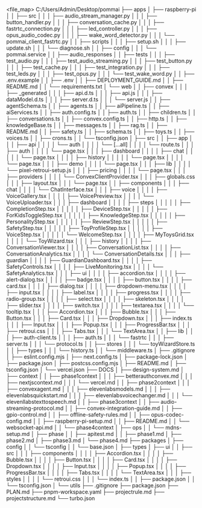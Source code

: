 <file_map>
C:/Users/Admin/Desktop/pommai
├── apps
│   ├── raspberry-pi
│   │   ├── src
│   │   │   ├── audio_stream_manager.py
│   │   │   ├── button_handler.py
│   │   │   ├── conversation_cache.py
│   │   │   ├── fastrtc_connection.py
│   │   │   ├── led_controller.py
│   │   │   ├── opus_audio_codec.py
│   │   │   ├── wake_word_detector.py
│   │   │   └── pommai_client_fastrtc.py
│   │   ├── scripts
│   │   │   ├── setup.sh
│   │   │   ├── update.sh
│   │   │   └── diagnose.sh
│   │   ├── config
│   │   │   └── pommai.service
│   │   ├── audio_responses
│   │   ├── tests
│   │   │   ├── test_audio.py
│   │   │   ├── test_audio_streaming.py
│   │   │   ├── test_button.py
│   │   │   ├── test_cache.py
│   │   │   ├── test_integration.py
│   │   │   ├── test_leds.py
│   │   │   ├── test_opus.py
│   │   │   └── test_wake_word.py
│   │   ├── .env.example
│   │   ├── .env
│   │   ├── DEPLOYMENT_GUIDE.md
│   │   ├── README.md
│   │   └── requirements.txt
│   └── web
│       │   ├── convex
│       │   │   ├── _generated
│       │   │   ├── api.d.ts
│       │   │   ├── api.js
│       │   │   ├── dataModel.d.ts
│       │   │   ├── server.d.ts
│       │   │   └── server.js
│       │   ├── agentSchema.ts
│       │   ├── agents.ts
│       │   ├── aiPipeline.ts
│       │   ├── aiServices.ts
│       │   ├── auth.config.ts
│       │   ├── auth.ts
│       │   ├── children.ts
│       │   ├── conversations.ts
│       │   ├── convex.config.ts
│       │   ├── http.ts
│       │   ├── knowledgeBase.ts
│       │   ├── messages.ts
│       │   ├── rag.ts
│       │   ├── README.md
│       │   ├── safety.ts
│       │   ├── schema.ts
│       │   ├── toys.ts
│       │   ├── voices.ts
│       │   ├── crons.ts
│       │   └── tsconfig.json
│       ├── src
│       │   ├── app
│       │   │   ├── api
│       │   │   │   └── auth
│       │   │   │       └── [...all]
│       │   │   │           └── route.ts
│   │   │   ├── auth
│   │   │   │   └── page.tsx
│   │   │   ├── dashboard
│   │   │   │   ├── chat
│   │   │   │   │   └── page.tsx
│   │   │   │   ├── history
│   │   │   │   │   └── page.tsx
│   │   │   │   └── page.tsx
│   │   │   ├── demo
│   │   │   │   └── page.tsx
│       │   │   ├── lib
│       │   │   │   └── pixel-retroui-setup.js
│       │   │   ├── pricing
│       │   │   │   └── page.tsx
│       │   │   ├── providers
│       │   │   │   └── ConvexClientProvider.tsx
│       │   │   ├── globals.css
│       │   │   ├── layout.tsx
│       │   │   └── page.tsx
│       │   ├── components
│       │   │   ├── chat
│       │   │   │   └── ChatInterface.tsx
│       │   │   ├── voice
│       │   │   │   ├── VoiceGallery.tsx
│       │   │   │   ├── VoicePreview.tsx
│       │   │   │   └── VoiceUploader.tsx
│       │   │   ├── dashboard
│       │   │   │   ├── steps
│       │   │   │   │   ├── CompletionStep.tsx
│       │   │   │   │   ├── DeviceStep.tsx
│       │   │   │   │   ├── ForKidsToggleStep.tsx
│       │   │   │   │   ├── KnowledgeStep.tsx
│       │   │   │   │   ├── PersonalityStep.tsx
│       │   │   │   │   ├── ReviewStep.tsx
│       │   │   │   │   ├── SafetyStep.tsx
│       │   │   │   │   ├── ToyProfileStep.tsx
│       │   │   │   │   ├── VoiceStep.tsx
│       │   │   │   │   └── WelcomeStep.tsx
│       │   │   │   ├── MyToysGrid.tsx
│       │   │   │   └── ToyWizard.tsx
│       │   │   ├── history
│       │   │   │   ├── ConversationViewer.tsx
│       │   │   │   ├── ConversationList.tsx
│       │   │   │   ├── ConversationAnalytics.tsx
│       │   │   │   └── ConversationDetails.tsx
│       │   │   ├── guardian
│       │   │   │   ├── GuardianDashboard.tsx
│       │   │   │   ├── SafetyControls.tsx
│       │   │   │   ├── LiveMonitoring.tsx
│       │   │   │   └── SafetyAnalytics.tsx
│       │   │   ├── ui
│       │   │   │   ├── accordion.tsx
│       │   │   │   ├── alert-dialog.tsx
│       │   │   │   ├── badge.tsx
│       │   │   │   ├── button.tsx
│       │   │   │   ├── card.tsx
│       │   │   │   ├── dialog.tsx
│       │   │   │   ├── dropdown-menu.tsx
│       │   │   │   ├── input.tsx
│       │   │   │   ├── label.tsx
│       │   │   │   ├── progress.tsx
│       │   │   │   ├── radio-group.tsx
│       │   │   │   ├── select.tsx
│       │   │   │   ├── skeleton.tsx
│       │   │   │   ├── slider.tsx
│       │   │   │   ├── switch.tsx
│       │   │   │   ├── textarea.tsx
│       │   │   │   └── tooltip.tsx
│       │   │   ├── Accordion.tsx
│       │   │   ├── Bubble.tsx
│       │   │   ├── Button.tsx
│       │   │   ├── Card.tsx
│       │   │   ├── Dropdown.tsx
│       │   │   ├── index.ts
│       │   │   ├── Input.tsx
│       │   │   ├── Popup.tsx
│       │   │   ├── ProgressBar.tsx
│       │   │   ├── retroui.css
│       │   │   ├── Tabs.tsx
│       │   │   └── TextArea.tsx
│       │   ├── lib
│       │   │   ├── auth-client.ts
│       │   │   ├── auth.ts
│       │   │   └── fastrtc
│       │   │       ├── server.ts
│       │   │       └── protocol.ts
│       │   ├── stores
│       │   │   └── toyWizardStore.ts
│       │   ├── types
│       │   │   └── history.ts
│       │   └── middleware.ts
│       ├── .gitignore
│       ├── eslint.config.mjs
│       ├── next.config.ts
│       ├── package-lock.json
│       ├── package.json
│       ├── postcss.config.mjs
│       ├── README.md
│       ├── tsconfig.json
│       └── vercel.json
├── DOCS
│   ├── design-system.md
│   ├── context
│   │   ├── phase1context
│   │   │   ├── betterauthconvex.md
│   │   │   ├── nextjscontext.md
│   │   │   └── vercel.md
│   │   ├── phase2context
│   │   │   ├── convexagent.md
│   │   │   ├── elevenlabsmodels.md
│   │   │   ├── elevenlabsquickstart.md
│   │   │   ├── elevenlabsvoicechanger.md
│   │   │   └── elevenllabstexttospeech.md
│   │   ├── phase3context
│   │       ├── audio-streaming-protocol.md
│   │       ├── convex-integration-guide.md
│   │       ├── gpio-control.md
│   │       ├── offline-safety-rules.md
│   │       ├── opus-codec-config.md
│   │       ├── raspberry-pi-setup.md
│   │       ├── README.md
│   │       └── websocket-api.md
│   │   └── phase4context
│   ├── ops
│   │   └── mdns-setup.md
│   ├── phase
│   │   ├── apitest.md
│   │   ├── phase1.md
│       ├── phase2.md
│       ├── phase3.md
│       └── phase4.md
├── packages
│   ├── config
│   │   └── tsconfig
│   │       └── base.json
│   ├── types
│   ├── ui
│   │   ├── src
│   │   │   ├── components
│   │   │   │   ├── Accordion.tsx
│   │   │   │   ├── Bubble.tsx
│   │   │   │   ├── Button.tsx
│   │   │   │   ├── Card.tsx
│   │   │   │   ├── Dropdown.tsx
│   │   │   │   ├── Input.tsx
│   │   │   │   ├── Popup.tsx
│   │   │   │   ├── ProgressBar.tsx
│   │   │   │   ├── Tabs.tsx
│   │   │   │   └── TextArea.tsx
│   │   │   ├── styles
│   │   │   │   └── retroui.css
│   │   │   └── index.ts
│   │   ├── package.json
│   │   └── tsconfig.json
│   └── utils
├── .gitignore
├── package.json
├── PLAN.md
├── pnpm-workspace.yaml
├── projectrule.md
├── projectstructure.md
└── turbo.json

